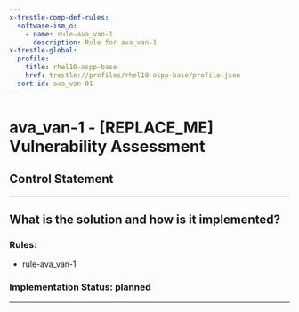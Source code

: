 ```yaml
---
x-trestle-comp-def-rules:
  software-ism_o:
    - name: rule-ava_van-1
      description: Rule for ava_van-1
x-trestle-global:
  profile:
    title: rhel10-ospp-base
    href: trestle://profiles/rhel10-ospp-base/profile.json
  sort-id: ava_van-01
---
```


# ava_van-1 - \[REPLACE_ME\] Vulnerability Assessment

## Control Statement

______________________________________________________________________

## What is the solution and how is it implemented?

<!-- For implementation status enter one of: implemented, partial, planned, alternative, not-applicable -->

<!-- Note that the list of rules under ### Rules: is read-only and changes will not be captured after assembly to JSON -->

<!-- Add control implementation description here for control: ava_van-1 -->

### Rules:

  - rule-ava_van-1

### Implementation Status: planned

______________________________________________________________________
